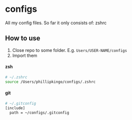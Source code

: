 # configs

All my config files. So far it only consists of: zshrc

## How to use

1. Close repo to some folder. E.g. `Users/USER-NAME/configs`
2. Import them

#### zsh

```bash
# ~/.zshrc
source /Users/phillipkingo/configs/.zshrc
```

#### git

```bash
# ~/.gitconfig
[include]
  path = ~/configs/.gitconfig
```
